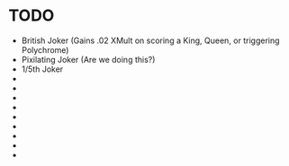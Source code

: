 


  # TODO


 - British Joker (Gains .02 XMult on scoring a King, Queen, or triggering Polychrome)
 - Pixilating Joker (Are we doing this?)
 - 1/5th Joker
 -
 -
 -
 -
 -
 -
 -
 -
 -